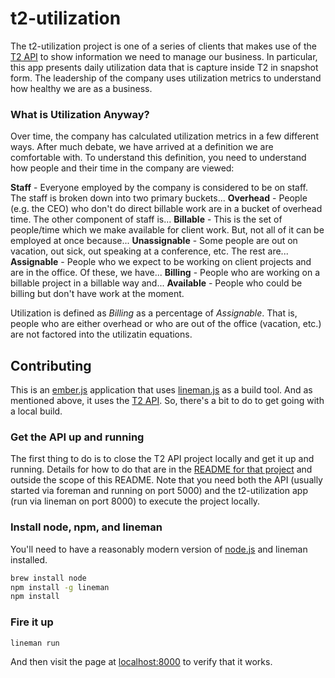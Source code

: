 # t2-utilization

The t2-utilization project is one of a series of clients that makes use of the [T2 API](https://github.com/neo/t2-api) to
show information we need to manage our business.  In particular, this app presents daily utilization data that
is capture inside T2 in snapshot form.  The leadership of the company uses utilization metrics to understand how
healthy we are as a business.

### What is Utilization Anyway?

Over time, the company has calculated utilization metrics in a few different ways. After much debate, we have
arrived at a definition we are comfortable with.  To understand this definition, you need to understand how
people and their time in the company are viewed:

**Staff** - Everyone employed by the company is considered to be on staff.  The staff is broken down into two primary buckets...
**Overhead** - People (e.g. the CEO) who don't do direct billable work are in a bucket of overhead time.  The other component of staff is...
**Billable** - This is the set of people/time which we make available for client work.  But, not all of it can be employed at once because...
**Unassignable** - Some people are out on vacation, out sick, out speaking at a conference, etc.  The rest are...
**Assignable** - People who we expect to be working on client projects and are in the office.  Of these, we have...
**Billing** - People who are working on a billable project in a billable way and...
**Available** - People who could be billing but don't have work at the moment.

Utilization is defined as *Billing* as a percentage of *Assignable*.  That is, people who are either overhead or who are out of
the office (vacation, etc.) are not factored into the utilizatin equations.

## Contributing

This is an [ember.js](http://emberjs.com) application that uses [lineman.js](https://github.com/testdouble/lineman) as a build tool.
And as mentioned above, it uses the [T2 API](https://github.com/neo/t2-api).  So, there's a bit to do to get going with a local build.

### Get the API up and running

The first thing to do is to close the T2 API project locally and get it up and running.  Details for how to do
that are in the [README for that project](https://github.com/neo/t2-api) and outside the scope of this README.  Note that you need
both the API (usually started via foreman and running on port 5000) and the t2-utilization app (run via lineman on port 8000) to
execute the project locally.

### Install node, npm, and lineman

You'll need to have a reasonably modern version of [node.js](http://nodejs.org/) and lineman installed.

```bash
brew install node
npm install -g lineman
npm install
```

### Fire it up

```
lineman run
```

And then visit the page at [localhost:8000](http://localhost:8000) to verify that it works.
